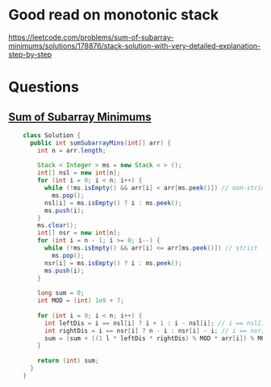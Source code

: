 # Good read on monotonic stack

https://leetcode.com/problems/sum-of-subarray-minimums/solutions/178876/stack-solution-with-very-detailed-explanation-step-by-step


# Questions

## [Sum of Subarray Minimums](https://leetcode.com/problems/sum-of-subarray-minimums/solutions/3050209/java-monotonic-stack-solution-explained-with-intuition/)

```java
	class Solution {
	  public int sumSubarrayMins(int[] arr) {
	    int n = arr.length;
	
	    Stack < Integer > ms = new Stack < > ();
	    int[] nsl = new int[n];
	    for (int i = 0; i < n; i++) {
	      while (!ms.isEmpty() && arr[i] < arr[ms.peek()]) // non-strict
	        ms.pop();
	      nsl[i] = ms.isEmpty() ? i : ms.peek();
	      ms.push(i);
	    }
	    ms.clear();
	    int[] nsr = new int[n];
	    for (int i = n - 1; i >= 0; i--) {
	      while (!ms.isEmpty() && arr[i] <= arr[ms.peek()]) // strict
	        ms.pop();
	      nsr[i] = ms.isEmpty() ? i : ms.peek();
	      ms.push(i);
	    }
	
	    long sum = 0;
	    int MOD = (int) 1e9 + 7;
	
	    for (int i = 0; i < n; i++) {
	      int leftDis = i == nsl[i] ? i + 1 : i - nsl[i]; // i == nsl[i] means that no previous elements were smaller than current element
	      int rightDis = i == nsr[i] ? n - i : nsr[i] - i; // i == nsr[i] means that no next elements were smaller than current element
	      sum = (sum + ((1 l * leftDis * rightDis) % MOD * arr[i]) % MOD) % MOD;
	    }
	
	    return (int) sum;
	  }
	}
```